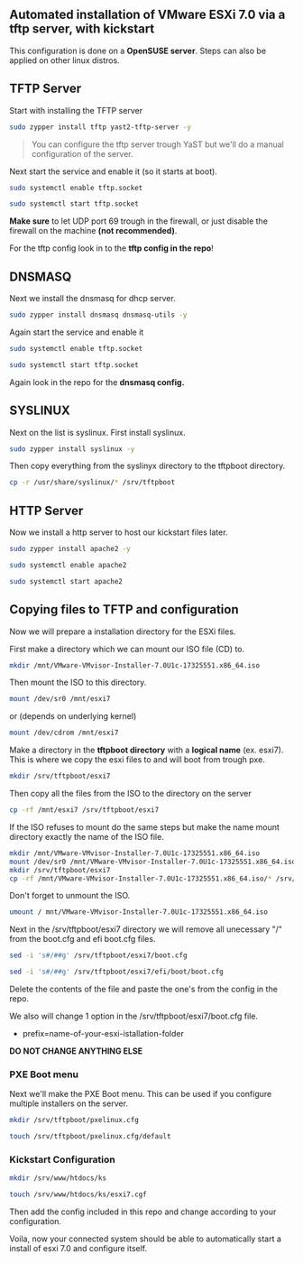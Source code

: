 ## Automated installation of VMware ESXi 7.0 via a tftp server, with kickstart
This configuration is done on a **OpenSUSE server**. Steps can also be applied on other linux distros.


## TFTP Server
Start with installing the TFTP server
```bash
sudo zypper install tftp yast2-tftp-server -y
```
>You can configure the tftp server trough YaST but we'll do a manual configuration of the server.

Next start the service and enable it (so it starts at boot).
```bash
sudo systemctl enable tftp.socket
```
```bash
sudo systemctl start tftp.socket
```
**Make sure** to let UDP port 69 trough in the firewall, or just disable the firewall on the machine **(not recommended)**.

For the tftp config look in to the **tftp config in the repo**!


## DNSMASQ
Next we install the dnsmasq for dhcp server.
```bash
sudo zypper install dnsmasq dnsmasq-utils -y
```
Again start the service and enable it
```bash
sudo systemctl enable tftp.socket
```
```bash
sudo systemctl start tftp.socket
```
Again look in the repo for the **dnsmasq config.**


## SYSLINUX
Next on the list is syslinux. First install syslinux.

```bash
sudo zypper install syslinux -y
```

Then copy everything from the syslinyx directory to the tftpboot directory.

```bash
cp -r /usr/share/syslinux/* /srv/tftpboot
```

## HTTP Server
Now we install a http server to host our kickstart files later.

```bash
sudo zypper install apache2 -y
```
```bash
sudo systemctl enable apache2
```
```bash
sudo systemctl start apache2
```


## Copying files to TFTP and configuration
Now we will prepare a installation directory for the ESXi files.

First make a directory which we can mount our ISO file (CD) to.

```bash
mkdir /mnt/VMware-VMvisor-Installer-7.0U1c-17325551.x86_64.iso
```

Then mount the ISO to this directory.
```bash
mount /dev/sr0 /mnt/esxi7
```
or (depends on underlying kernel)
```bash
mount /dev/cdrom /mnt/esxi7
```


Make a directory in the **tftpboot directory** with a **logical name** (ex. esxi7). This is where we copy the esxi files to and will boot from trough pxe.
```bash
mkdir /srv/tftpboot/esxi7
```
Then copy all the files from the ISO to the directory on the server
```bash
cp -rf /mnt/esxi7 /srv/tftpboot/esxi7
```

If the ISO refuses to mount do the same steps but make the name mount directory exactly the name of the ISO file.
```bash
mkdir /mnt/VMware-VMvisor-Installer-7.0U1c-17325551.x86_64.iso
mount /dev/sr0 /mnt/VMware-VMvisor-Installer-7.0U1c-17325551.x86_64.iso
mkdir /srv/tftpboot/esxi7
cp -rf /mnt/VMware-VMvisor-Installer-7.0U1c-17325551.x86_64.iso/* /srv/tftpboot/esxi7/
```

Don't forget to unmount the ISO.
```bash
umount / mnt/VMware-VMvisor-Installer-7.0U1c-17325551.x86_64.iso
```

Next in the /srv/tftpboot/esxi7 directory we will remove all unecessary "/" from the boot.cfg and efi boot.cfg files.
```bash
sed -i 's#/##g' /srv/tftpboot/esxi7/boot.cfg
```
```bash
sed -i 's#/##g' /srv/tftpboot/esxi7/efi/boot/boot.cfg
```
Delete the contents of the file and paste the one's from the config in the repo.

We also will change 1 option in the /srv/tftpboot/esxi7/boot.cfg file.
* prefix=name-of-your-esxi-istallation-folder

**DO NOT CHANGE ANYTHING ELSE**


### PXE Boot menu
Next we'll make the PXE Boot menu. This can be used if you configure multiple installers on the server.
```bash
mkdir /srv/tftpboot/pxelinux.cfg
```
```bash
touch /srv/tftpboot/pxelinux.cfg/default
```

### Kickstart Configuration
```bash
mkdir /srv/www/htdocs/ks
```
```bash
touch /srv/www/htdocs/ks/esxi7.cgf
```
Then add the config included in this repo and change according to your configuration.

Voila, now your connected system should be able to automatically start a install of esxi 7.0 and configure itself.
